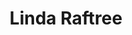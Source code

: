 ---
title       : Linda Raftree
photo       : "linda.jpg"
occupation  : "Founder &amp; Convener"

links:
 - icon     : "fa-facebook"
   url      : ""
 - icon     : "fa-twitter"
   url      : "https://twitter.com/meowtree"
 - icon     : "fa-linkedin"
   url      : "https://www.linkedin.com/in/lindaraftree"
 - icon     : "fa-instagram"
   url      : ""
 - icon     : "fa-soundcloud"
   url      : ""
 - icon     : "fa-vimeo-square"
   url      : ""
 - icon     : "fa-github"
   url      : ""
 - icon     : "fa-tumblr"
   url      : ""
 - icon     : "fa-globe"
   url      : "http://lindaraftree.com/"
---